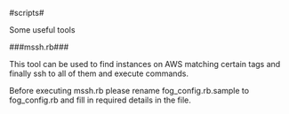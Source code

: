 #scripts#


Some useful tools

###mssh.rb###

This tool can be used to find instances on AWS matching certain tags and finally ssh to all of them and execute commands.

Before executing mssh.rb please rename fog_config.rb.sample to fog_config.rb and fill in required details in the file.

